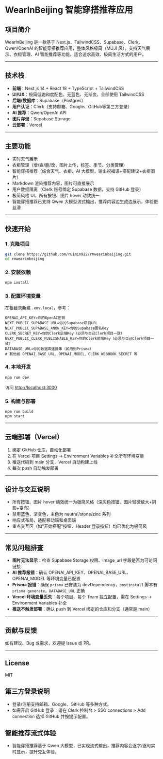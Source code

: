 # WearInBeijing 智能穿搭推荐应用

## 项目简介

WearInBeijing 是一款基于 Next.js、TailwindCSS、Supabase、Clerk、Qwen/OpenAI 的智能穿搭推荐应用，整体风格极简（MUJI 风），支持天气展示、衣柜管理、AI 智能推荐等功能，适合追求高效、极简生活方式的用户。

---

## 技术栈
- **前端**：Next.js 14 + React 18 + TypeScript + TailwindCSS
- **UI/UX**：极简低饱和度配色，无蓝色、无渐变，全部使用 TailwindCSS
- **后端/数据库**：Supabase（Postgres）
- **用户认证**：Clerk（支持邮箱、Google、GitHub等第三方登录）
- **AI 推荐**：Qwen/OpenAI API
- **图片存储**：Supabase Storage
- **云部署**：Vercel

---

## 主要功能
- 实时天气展示
- 衣柜管理（增/查/删/改，图片上传，标签、季节、分类管理）
- 智能穿搭推荐（结合天气、衣柜、AI 大模型，输出祝福语+搭配建议+衣柜图片）
- Markdown 渲染推荐内容，图片可直接展示
- 用户数据隔离（Clerk 账号绑定 Supabase 数据，支持 GitHub 登录）
- 极简风格 UI，所有按钮、图片 hover 动效统一
- 智能穿搭推荐已支持 Qwen 大模型流式输出，推荐内容边生成边展示，体验更丝滑

---

## 快速开始

### 1. 克隆项目
```bash
git clone https://github.com/ruimin922/rmwearinbeijing.git
cd rmwearinbeijing
```

### 2. 安装依赖
```bash
npm install
```

### 3. 配置环境变量
在根目录新建 `.env.local`，参考：
```env
OPENAI_API_KEY=你的OpenAI密钥
NEXT_PUBLIC_SUPABASE_URL=你的Supabase项目URL
NEXT_PUBLIC_SUPABASE_ANON_KEY=你的Supabase匿名Key
CLERK_SECRET_KEY=你的Clerk后端Key（必须与自己Clerk项目一致）
NEXT_PUBLIC_CLERK_PUBLISHABLE_KEY=你的Clerk前端Key（必须与自己Clerk项目一致）
DATABASE_URL=你的数据库连接串（如用到Prisma）
# 其他如 OPENAI_BASE_URL、OPENAI_MODEL、CLERK_WEBHOOK_SECRET 等
```

### 4. 本地开发
```bash
npm run dev
```
访问 [http://localhost:3000](http://localhost:3000)

### 5. 构建与部署
```bash
npm run build
npm start
```

---

## 云端部署（Vercel）
1. 绑定 GitHub 仓库，自动化部署
2. 在 Vercel 项目 Settings → Environment Variables 补全所有环境变量
3. 推送代码到 main 分支，Vercel 自动构建上线
4. 每次 push 自动触发部署

---

## 设计与交互说明
- 所有按钮、图片 hover 动效统一为极简风格（深灰色按钮、图片轻微放大+阴影+变亮）
- 禁用蓝色、渐变色，主色为 neutral/stone/zinc 系列
- 响应式布局，适配移动端和桌面端
- 重点交互区（如"开始搭配"按钮、Header 登录按钮）均已优化为极简风

---

## 常见问题排查
- **图片无法显示**：检查 Supabase Storage 权限、image_url 字段是否为可访问链接
- **AI 推荐报错**：确认 OPENAI_API_KEY、OPENAI_BASE_URL、OPENAI_MODEL 等环境变量已配置
- **Prisma 报错**：确保 `prisma` 已安装为 devDependency，`postinstall` 脚本有 `prisma generate`，`DATABASE_URL` 正确
- **Vercel 环境变量丢失**：每个项目、每个 Team 独立配置，需在 Settings → Environment Variables 补全
- **推送不触发部署**：确认 push 到 Vercel 绑定的仓库和分支（通常是 main）

---

## 贡献与反馈
如有建议、Bug 或需求，欢迎提 Issue 或 PR。

---

## License
MIT

## 第三方登录说明
- 登录/注册支持邮箱、Google、GitHub 等多种方式。
- 如需开启 GitHub 登录：请在 Clerk 控制台 > SSO connections > Add connection 选择 GitHub 并按提示配置。

## 智能推荐流式体验
- 智能穿搭推荐基于 Qwen 大模型，已实现流式输出，推荐内容会逐字/逐句实时显示，提升交互体验。
